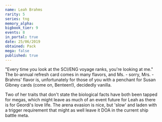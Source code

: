```yaml
---
name: Leah Brahms
rarity: 5
series: tng
memory_alpha:
bigbook_tier: 9
events: 8
in_portal: true
date: 25/06/2019
obtained: Pack
mega: false
published: true
---
```


"Every time you look at the SCI/ENG voyage ranks, you're looking at me." The bi-annual refresh card comes in many flavors, and Ms. - sorry, Mrs. - Brahms' flavor is, unfortunately for those of you with a penchant for Susan Gibney cards (come on, Benteen!), decidedly vanilla.

Two of her traits that don't state the biological facts have both been tapped for megas, which might leave as much of an event future for Leah as there is for Geordi's love life. The arena evasion is nice, but 'slow' and laden with a trigger requirement that might as well leave it DOA in the current ship battle meta.
